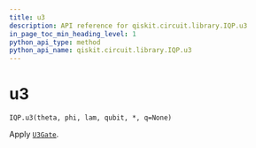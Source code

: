 ```yaml
---
title: u3
description: API reference for qiskit.circuit.library.IQP.u3
in_page_toc_min_heading_level: 1
python_api_type: method
python_api_name: qiskit.circuit.library.IQP.u3
---
```


# u3

<span id="qiskit.circuit.library.IQP.u3" />

`IQP.u3(theta, phi, lam, qubit, *, q=None)`

Apply [`U3Gate`](qiskit.circuit.library.U3Gate "qiskit.circuit.library.U3Gate").

